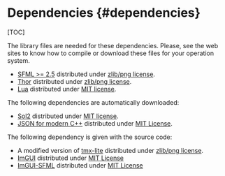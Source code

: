 Dependencies {#dependencies}
====
[TOC]

The library files are needed for these dependencies. Please, see the web sites to know how to compile or download these files for your operation system.
  - [SFML >= 2.5](https://www.sfml-dev.org/) distributed under [zlib/png license](https://opensource.org/licenses/Zlib).
  - [Thor](http://www.bromeon.ch/libraries/thor/) distributed under [zlib/png license](https://opensource.org/licenses/Zlib).
  - [Lua](http://www.lua.org/) distributed under [MIT license](https://opensource.org/licenses/mit-license.html).

The following dependencies are automatically downloaded:
  - [Sol2](https://github.com/ThePhD/sol2) distributed under [MIT license](https://opensource.org/licenses/mit-license.html).
  - [JSON for modern C++](https://github.com/nlohmann/json) distributed under [MIT License](https://opensource.org/licenses/mit-license.html).

The following dependency is given with the source code:
  - A modified version of [tmx-lite](https://github.com/fallahn/tmxlite) distributed under [zlib/png license](https://opensource.org/licenses/Zlib).
  - [ImGUI](https://github.com/ocornut/imgui) distributed under [MIT License](https://opensource.org/licenses/mit-license.html)
  - [ImGUI-SFML](https://github.com/eliasdaler/imgui-sfml) distributed under [MIT License](https://opensource.org/licenses/mit-license.html)

